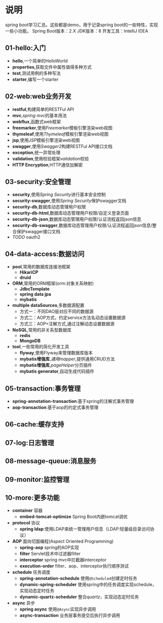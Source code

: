 # 说明

spring boot学习汇总。这些都是demo，用于记录spring boot的一些特性，实现一些小功能。
Spring Boot版本：2.X
JDK版本：8
开发工具：IntelliJ IDEA

## 01-hello:入门
- **hello**,一个简单的HelloWorld
- **properties**,获取文件中属性值得多种方式
- **test**,测试用例的多种写法
- **starter**,编写一个starter

## 02-web:web业务开发
- **restful**,构建简单的RESTFul API
- **mvc**,*spring mvc*的基本用法
- **webflux**,函数式web框架
- **freemarker**,使用*Freemarker*模板引擎渲染web视图
- **thymeleaf**,使用*Thymeleaf*模板引擎渲染web视图
- **jsp**,使用*JSP*模板引擎渲染web视图
- **swagger**,使用*Swagger2*构建RESTFul API接口文档
- **exception**,统一异常处理
- **validation**,使用校验框架*validation*校验
- **HTTP Encryption**,HTTP通信加解密

## 03-security:安全管理
- **security**,使用*Spring Security*进行基本安全控制
- **security-swagger**,使用*Spring Security*保护swagger文档
- **security-db**,数据库动态管理用户权限
- **security-db-html**,数据库动态管理用户权限/自定义登录页面
- **security-db-json**,数据库动态管理用户权限/认证流程返回json信息
- **security-db-swagger**,数据库动态管理用户权限/认证流程返回json信息/整合保护swagger接口文档
- *TODO* oauth2

## 04-data-access:数据访问
- **pool**,常用的数据库连接池框架
    - **HikariCP**
    - **druid**
- **ORM**,常用的ORM框架(orm:对象关系映射)
    - **JdbcTemplate**
    - **spring data jpa**
    - **mybatis**
- **multiple dataSources**,多数据源配置
    - 方式一：不同DAO层对应不同的数据源
    - 方式二：AOP方式，约定service方法名动态设置数据源
    - 方式三：AOP+注解方式,通过注解动态设置数据源
- **NoSQL**,常用的非关系型数据库
    - **redis**
    - **MongoDB**
- **tool**,一些常用的简化开发工具
    - **flyway**,使用Flyway来管理数据库版本
    - **mybatis增强库**,*通用mapper*,提供通用CRUD方法
    - **mybatis增强库**,*pageHelper*分页插件
    - **mybatis generator**,自动生成代码插件

## 05-transaction:事务管理
- **spring-annotation-transaction**:基于spring的注解式事务管理
- **aop-transaction**:基于aop的约定式事务管理

## 06-cache:缓存支持

## 07-log:日志管理

## 08-message-queue:消息服务

## 09-monitor:监控管理

## 10-more:更多功能
- **container** 容器
    - **embed-tomcat-optimize** Spring Boot内嵌tomcat调优
- **protocol** 协议
    - **spring ldap**:使用LDAP来统一管理用户信息（LDAP:轻量级目录访问协议）
- **AOP** 面向切面编程(Aspect Oriented Programming)
    - **spring-aop** spring的AOP实现
    - **filter** Servlet技术中过滤器filter
    - **interceptor** spring mvc中拦截器interceptor
    - **execution-order** filter、aop、interceptor执行顺序测试
- **schedule** 任务调度
    - **spring-annotation-schedule** 使用`@Scheduled`创建定时任务
    - **dynamic-spring-scheduler** 使用spring中的任务调度实现schedule，实现动态定时任务
    - **dynamic-quartz-scheduler** 整合*quartz*，实现动态定时任务
- **async** 异步
    - **spring async** 使用`@Async`实现异步调用
    - **async-transaction** 业务层事务提交后执行异步调用